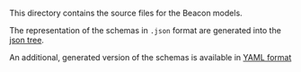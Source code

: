 This directory contains the source files for the Beacon models.

The representation of the schemas in  `.json` format are generated into the [json tree](../json).

An additional, generated version of the schemas is available in [YAML format](../yaml)